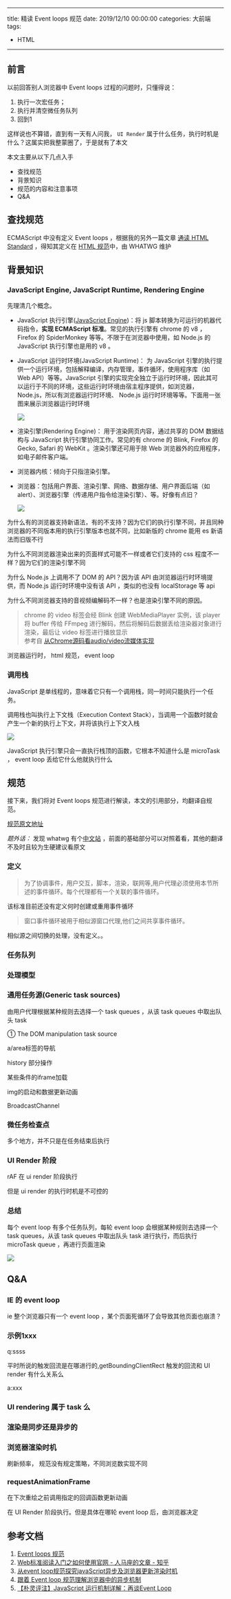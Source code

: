 
---
title: 精读 Event loops 规范
date: 2019/12/10 00:00:00
categories: 大前端
tags: 
  - HTML
---

## 前言

以前回答别人浏览器中 Event loops 过程的问题时，只懂得说：

1. 执行一次宏任务；
2. 执行并清空微任务队列 
3. 回到1

这样说也不算错，直到有一天有人问我， `UI Render` 属于什么任务，执行时机是什么？这属实把我整蒙圈了，于是就有了本文

本文主要从以下几点入手

- 查找规范
- 背景知识
- 规范的内容和注意事项
- Q&A

<!-- more -->


## 查找规范

ECMAScript 中没有定义 Event loops ，根据我的另外一篇文章 <a href="./通读 HTML Standard.md">通读 HTML Standard</a> ，得知其定义在 [HTML 规范]((https://html.spec.whatwg.org/#event-loops))中，由 WHATWG 维护




## 背景知识


### JavaScript Engine, JavaScript Runtime, Rendering Engine

先理清几个概念。

- JavaScript 执行引擎([JavaScript Engine](https://en.wikipedia.org/wiki/JavaScript_engine))：将 js 脚本转换为可运行的机器代码指令，**实现 ECMAScript 标准**。常见的执行引擎有 chrome 的 v8 ，Firefox 的 SpiderMonkey 等等。不限于在浏览器中使用，如 Node.js 的 JavaScript 执行引擎也是用的 v8 。

- JavaScript 运行时环境(JavaScript Runtime)： 为 JavaScript 引擎的执行提供一个运行环境，包括解释编译，内存管理，事件循环，使用程序库（如 Web API）等等。JavaScript 引擎的实现完全独立于运行时环境，因此其可以运行于不同的环境，这些运行时环境由宿主程序提供，如浏览器，Node.js，所以有浏览器运行时环境、 Node.js 运行时环境等等。下面用一张图来展示浏览器运行时环境

  ![](https://upload-images.jianshu.io/upload_images/9277731-471a9f26730e58b3.png?imageMogr2/auto-orient/strip%7CimageView2/2/w/1240)
  
- 渲染引擎(Rendering Engine)： 用于渲染网页内容，通过共享的 DOM 数据结构与 JavaScript 执行引擎协同工作。常见的有 chrome 的 Blink, Firefox 的 Gecko, Safari 的 WebKit 。渲染引擎还可用于除 Web 浏览器外的应用程序，如电子邮件客户端。

- 浏览器内核：倾向于只指渲染引擎。

- 浏览器：包括用户界面、渲染引擎、网络、数据存储、用户界面后端（如 alert）、浏览器引擎（传递用户指令给渲染引擎）、等。好像有点旧？
  
  ![](https://upload-images.jianshu.io/upload_images/9277731-5d22cf02cc1b0d4d.png?imageMogr2/auto-orient/strip%7CimageView2/2/w/1240)

为什么有的浏览器支持新语法，有的不支持？因为它们的执行引擎不同，并且同种浏览器的不同版本用的执行引擎版本也就不同，比如新版的 chrome 能用 es 新语法而旧版不行

为什么不同浏览器渲染出来的页面样式可能不一样或者它们支持的 css 程度不一样？因为它们的渲染引擎不同

为什么 Node.js 上调用不了 DOM 的 API？因为该 API 由浏览器运行时环境提供，而 Node.js 运行时环境中没有该 API ，类似的也没有 localStorage 等 api

为什么不同浏览器支持的音视频编解码不一样？也是渲染引擎不同的原因。 
> chrome 的 video 标签会经 Blink 创建 WebMediaPlayer 实例，该 player 将 buffer 传给 FFmpeg 进行解码，然后将解码后数据丢给渲染器对象进行渲染，最后让 video 标签进行播放显示\
> 参考自 [从Chrome源码看audio/video流媒体实现](https://www.yinchengli.com/2018/07/08/chrome-media-stream/)

浏览器运行时， html 规范， event loop

### 调用栈

JavaScript 是单线程的，意味着它只有一个调用栈，同一时间只能执行一个任务。

调用栈也叫执行上下文栈（Execution Context Stack），当调用一个函数时就会产生一个新的执行上下文，并将该执行上下文入栈

![](https://camo.githubusercontent.com/5b52d8937591413cc2dc2f4d25526a061d9c7dc3/687474703a2f2f70302e7168696d672e636f6d2f743031653835386332363934333864363935612e6a7067)


JavaScript 执行引擎只会一直执行栈顶的函数，它根本不知道什么是 microTask ， event loop 丢给它什么他就执行什么

## 规范

接下来，我们将对 Event loops 规范进行解读，本文的引用部分，均翻译自规范。

[规范原文地址](https://html.spec.whatwg.org/multipage/webappapis.html#event-loops)

*题外话：* 发现 whatwg 有个[中文站](https://whatwg-cn.github.io/) ，前面的基础部分可以对照着看，其他的翻译不及时且较为生硬建议看原文

### 定义

> 为了协调事件，用户交互，脚本，渲染，联网等,用户代理必须使用本节所述的事件循环。每个代理都有一个关联的事件循环。

该标准目前还没有定义何时创建或重用事件循环

> 窗口事件循环被用于相似源窗口代理,他们之间共享事件循环。

相似源之间切换的处理，没有定义。。

### 任务队列

### 处理模型

### 通用任务源(Generic task sources)

由用户代理根据某种规则去选择一个 task queues ，从该 task queues 中取出队头 task

① The DOM manipulation task source

a/area标签的导航

history 部分操作

某些条件的iframe加载

img的启动和数据更新动画

BroadcastChannel

### 微任务检查点

多个地方，并不只是在任务结束后执行

### UI Render 阶段

rAF 在 ui render 阶段执行

但是 ui render 的执行时机是不可控的

### 总结

每个 event loop 有多个任务队列，每轮 event loop 会根据某种规则去选择一个 task queues，从该 task queues 中取出队头 task 进行执行，而后执行 microTask queue ，再进行页面渲染

![](https://upload-images.jianshu.io/upload_images/9277731-ba04dce7fd0153cf.png?imageMogr2/auto-orient/strip%7CimageView2/2/w/1240)

## Q&A

### IE 的 event loop

ie 整个浏览器只有一个 event loop ，某个页面死循环了会导致其他页面也崩溃？

### 示例1xxx

q:ssss

平时所说的触发回流是在哪进行的,getBoundingClientRect 触发的回流和 UI render 有什么关系么

a:xxx

### UI rendering 属于 task 么

### 渲染是同步还是异步的

### 浏览器渲染时机

刷新频率， 规范没有规定策略，不同浏览数实现不同

### requestAnimationFrame 

在下次重绘之前调用指定的回调函数更新动画

在 UI Render 阶段执行。但是具体在哪轮 event loop 后，由浏览器决定

## 参考文档

1. [Event loops 规范](https://html.spec.whatwg.org/multipage/webappapis.html#event-loops)
2. [Web标准阅读入门之如何使用官网 - 人马座的文章 - 知乎](https://zhuanlan.zhihu.com/p/51275207)
3. [从event loop规范探究javaScript异步及浏览器更新渲染时机](https://github.com/aooy/blog/issues/5)
4. [跟着 Event loop 规范理解浏览器中的异步机制](https://github.com/fi3ework/blog/issues/29)
5. [【朴灵评注】JavaScript 运行机制详解：再谈Event Loop](https://blog.csdn.net/lin_credible/article/details/40143961)


